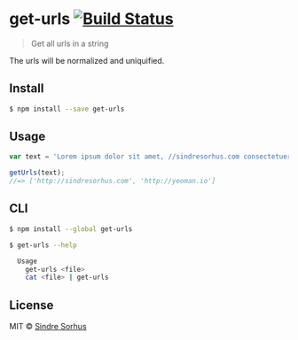 # get-urls [![Build Status](https://travis-ci.org/sindresorhus/get-urls.svg?branch=master)](https://travis-ci.org/sindresorhus/get-urls)

> Get all urls in a string

The urls will be normalized and uniquified.


## Install

```sh
$ npm install --save get-urls
```


## Usage

```js
var text = 'Lorem ipsum dolor sit amet, //sindresorhus.com consectetuer adipiscing http://yeoman.io elit.';

getUrls(text);
//=> ['http://sindresorhus.com', 'http://yeoman.io']
```


## CLI

```sh
$ npm install --global get-urls
```

```sh
$ get-urls --help

  Usage
    get-urls <file>
    cat <file> | get-urls
```


## License

MIT © [Sindre Sorhus](http://sindresorhus.com)
